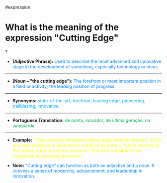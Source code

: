 #expression

# What is the meaning of the expression "Cutting Edge"
?
- **(Adjective Phrase):** <span style="color:rgb(0, 132, 255)">Used to describe the most advanced and innovative stage in the development of something, especially technology or ideas.</span>
---
- **(Noun – "the cutting edge"):** <span style="color:rgb(0, 132, 255)">The forefront or most important position in a field or activity; the leading position of progress.</span>
---
- **Synonyms:** <span style="color:rgb(0, 176, 240)">state-of-the-art, forefront, leading edge, pioneering, trailblazing, innovative.</span>
---
- **Portuguese Translation:** <span style="color:rgb(0, 176, 80)">de ponta, inovador, de última geração, na vanguarda.</span>
---
- **Example:** <span style="color:rgb(255, 255, 0)">"This company develops cutting-edge medical devices." (Esta empresa desenvolve dispositivos médicos de ponta.)
    "She's working at the cutting edge of genetic research." (Ela está trabalhando na vanguarda da pesquisa genética.)</span>
<!--SR:!2025-05-31,1,230-->
    
- **Note:** <span style="color:rgb(0, 132, 255)">"Cutting edge" can function as both an adjective and a noun. It conveys a sense of modernity, advancement, and leadership in innovation.</span>
<!--SR:!2025-05-30,1,240-->